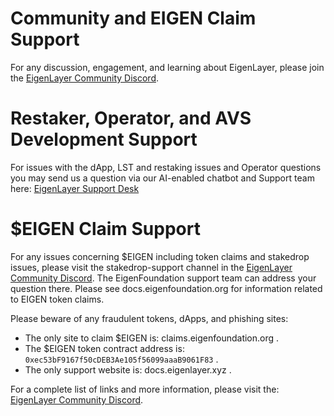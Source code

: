 # Community and EIGEN Claim Support

For any discussion, engagement, and learning about EigenLayer, please join the [EigenLayer Community Discord](https://discord.gg/eigenlayer).

# Restaker, Operator, and AVS Development Support

For issues with the dApp, LST and restaking issues and Operator questions you may send us a question via our AI-enabled chatbot and Support team here:  <a href="javascript:void(0)"  id="intercom_trigger_eldocs" >EigenLayer Support Desk</a>

# \$EIGEN Claim Support

For any issues concerning \$EIGEN including token claims and stakedrop issues, please visit the stakedrop-support channel in the [EigenLayer Community Discord](https://discord.gg/eigenlayer). The EigenFoundation support team can address your question there. Please see docs.eigenfoundation.org for information related to EIGEN token claims.

Please beware of any fraudulent tokens, dApps, and phishing sites:
- The only site to claim \$EIGEN is: claims.eigenfoundation.org .
- The \$EIGEN token contract address is: `0xec53bF9167f50cDEB3Ae105f56099aaaB9061F83` .
- The only support website is: docs.eigenlayer.xyz .
    
For a complete list of links and more information, please visit the: [EigenLayer Community Discord](https://discord.gg/eigenlayer).

